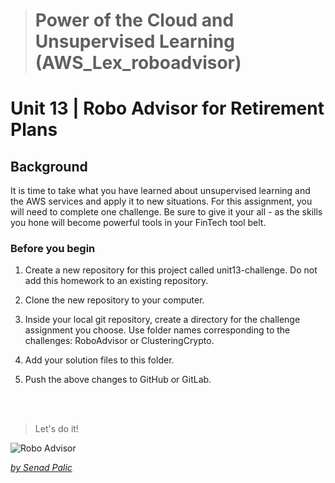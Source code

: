 > # Power of the Cloud and Unsupervised Learning (AWS_Lex_roboadvisor)
# Unit 13 | Robo Advisor for Retirement Plans

## Background

It is time to take what you have learned about unsupervised learning and the AWS services and apply it to new situations. For this assignment, you will need to complete one challenge. Be sure to give it your all - as the skills you hone will become powerful tools in your FinTech tool belt.

### Before you begin

1. Create a new repository for this project called unit13-challenge. Do not add this homework to an existing repository.

2. Clone the new repository to your computer.

3. Inside your local git repository, create a directory for the challenge assignment you choose. Use folder names corresponding to the challenges: RoboAdvisor or ClusteringCrypto.

4. Add your solution files to this folder.

5. Push the above changes to GitHub or GitLab.
<br>
<br>

>Let's do it!

![Robo Advisor](https://images.unsplash.com/photo-1602007503586-5df8cdb2c692?ixid=MXwxMjA3fDB8MHxwaG90by1wYWdlfHx8fGVufDB8fHw%3D&ixlib=rb-1.2.1&auto=format&fit=crop&w=667&q=80 "Let's build Robo Advisor for retirement plans!")

*[by Senad Palic](https://unsplash.com/photos/hqSIdyrFAT0)*